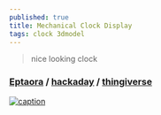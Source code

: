 ```yaml
---
published: true
title: Mechanical Clock Display
tags: clock 3dmodel
---
```

> nice looking clock

### [Eptaora](https://www.youtube.com/watch?v=qoPwPJhESA8) / [hackaday](https://hackaday.io/project/187684-eptaora) / [thingiverse](https://www.thingiverse.com/thing:5555533)

[![caption](https://cdn.hackaday.io/images/3467801665223403555.jpg)](https://hackaday.io/project/187684-eptaora)
